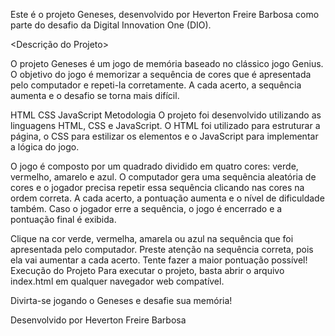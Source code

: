 <Geneses>

Este é o projeto Geneses, desenvolvido por Heverton Freire Barbosa como parte do desafio da Digital Innovation One (DIO).

<Descrição do Projeto>

O projeto Geneses é um jogo de memória baseado no clássico jogo Genius. O objetivo do jogo é memorizar a sequência de cores que é apresentada pelo computador e repeti-la corretamente. A cada acerto, a sequência aumenta e o desafio se torna mais difícil.

<Linguagens Utilizadas>

HTML
CSS
JavaScript
Metodologia
O projeto foi desenvolvido utilizando as linguagens HTML, CSS e JavaScript. O HTML foi utilizado para estruturar a página, o CSS para estilizar os elementos e o JavaScript para implementar a lógica do jogo.

O jogo é composto por um quadrado dividido em quatro cores: verde, vermelho, amarelo e azul. O computador gera uma sequência aleatória de cores e o jogador precisa repetir essa sequência clicando nas cores na ordem correta. A cada acerto, a pontuação aumenta e o nível de dificuldade também. Caso o jogador erre a sequência, o jogo é encerrado e a pontuação final é exibida.

<Como Jogar>
Clique na cor verde, vermelha, amarela ou azul na sequência que foi apresentada pelo computador.
Preste atenção na sequência correta, pois ela vai aumentar a cada acerto.
Tente fazer a maior pontuação possível!
Execução do Projeto
Para executar o projeto, basta abrir o arquivo index.html em qualquer navegador web compatível.

Divirta-se jogando o Geneses e desafie sua memória!

Desenvolvido por Heverton Freire Barbosa